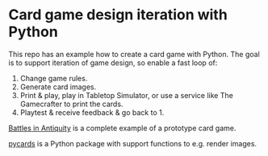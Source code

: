 # Card game design iteration with Python

This repo has an example how to create a card game with Python.
The goal is to support iteration of game design, so enable a fast loop of:

  1. Change game rules.
  2. Generate card images.
  3. Print & play, play in Tabletop Simulator, or use a service like The Gamecrafter to print the cards.
  4. Playtest & receive feedback & go back to 1.

[Battles in Antiquity](src/battles_in_antiquity)
is a complete example of a prototype card game.

[pycards](src/pycards)
is a Python package with support functions to e.g. render images.
